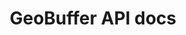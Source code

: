 ---
title: GeoBuffer API docs

language_tabs:
  - shell
  - ruby
  - python
  - php
  - go

toc_footers:
  - <a href='#'>Sign Up for a Developer Key</a>

includes:
  - introduction/introduction
  - introduction/aboutGeoBuffer
  - authentication/authentication
  - geocode/geocode
  - errors

search: true
---